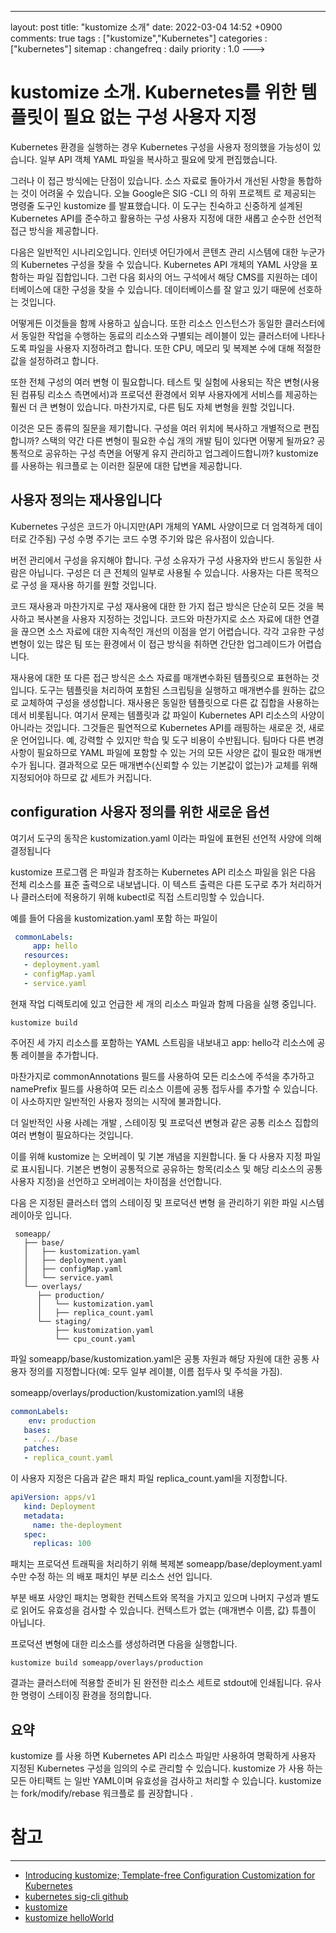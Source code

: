 ---
layout: post
title: "kustomize 소개"
date: 2022-03-04 14:52 +0900
comments: true
tags : ["kustomize","Kubernetes"]
categories : ["kubernetes"]
sitemap :
changefreq : daily
priority : 1.0
--->
# kustomize 소개. Kubernetes를 위한 템플릿이 필요 없는 구성 사용자 지정

Kubernetes 환경을 실행하는 경우 Kubernetes 구성을 사용자 정의했을 가능성이 있습니다. 일부 API 객체 YAML 파일을 복사하고 필요에 맞게 편집했습니다.

그러나 이 접근 방식에는 단점이 있습니다. 소스 자료로 돌아가서 개선된 사항을 통합하는 것이 어려울 수 있습니다. 
오늘 Google은 SIG -CLI 의 하위 프로젝트 로 제공되는 명령줄 도구인 kustomize 를 발표했습니다. 
이 도구는 친숙하고 신중하게 설계된 Kubernetes API를 준수하고 활용하는 구성 사용자 지정에 대한 새롭고 순수한 선언적 접근 방식을 제공합니다.

다음은 일반적인 시나리오입니다. 인터넷 어딘가에서 콘텐츠 관리 시스템에 대한 누군가의 Kubernetes 구성을 찾을 수 있습니다. 
Kubernetes API 개체의 YAML 사양을 포함하는 파일 집합입니다. 그런 다음 회사의 어느 구석에서 해당 CMS를 지원하는 데이터베이스에 대한 구성을 찾을 수 있습니다. 
데이터베이스를 잘 알고 있기 때문에 선호하는 것입니다.

어떻게든 이것들을 함께 사용하고 싶습니다. 
또한 리소스 인스턴스가 동일한 클러스터에서 동일한 작업을 수행하는 동료의 리소스와 구별되는 레이블이 있는 클러스터에 나타나도록 파일을 사용자 지정하려고 합니다. 
또한 CPU, 메모리 및 복제본 수에 대해 적절한 값을 설정하려고 합니다.

또한 전체 구성의 여러 변형 이 필요합니다. 
테스트 및 실험에 사용되는 작은 변형(사용된 컴퓨팅 리소스 측면에서)과 프로덕션 환경에서 외부 사용자에게 서비스를 제공하는 훨씬 더 큰 변형이 있습니다. 
마찬가지로, 다른 팀도 자체 변형을 원할 것입니다.

이것은 모든 종류의 질문을 제기합니다. 
구성을 여러 위치에 복사하고 개별적으로 편집합니까? 
스택의 약간 다른 변형이 필요한 수십 개의 개발 팀이 있다면 어떻게 될까요? 공통적으로 공유하는 구성 측면을 어떻게 유지 관리하고 업그레이드합니까? 
kustomize 를 사용하는 워크플로 는 이러한 질문에 대한 답변을 제공합니다.

## 사용자 정의는 재사용입니다

Kubernetes 구성은 코드가 아니지만(API 개체의 YAML 사양이므로 더 엄격하게 데이터로 간주됨) 구성 수명 주기는 코드 수명 주기와 많은 유사점이 있습니다.

버전 관리에서 구성을 유지해야 합니다. 구성 소유자가 구성 사용자와 반드시 동일한 사람은 아닙니다. 
구성은 더 큰 전체의 일부로 사용될 수 있습니다. 사용자는 다른 목적으로 구성 을 재사용 하기를 원할 것입니다.

코드 재사용과 마찬가지로 구성 재사용에 대한 한 가지 접근 방식은 단순히 모든 것을 복사하고 복사본을 사용자 지정하는 것입니다. 
코드와 마찬가지로 소스 자료에 대한 연결을 끊으면 소스 자료에 대한 지속적인 개선의 이점을 얻기 어렵습니다. 
각각 고유한 구성 변형이 있는 많은 팀 또는 환경에서 이 접근 방식을 취하면 간단한 업그레이드가 어렵습니다.

재사용에 대한 또 다른 접근 방식은 소스 자료를 매개변수화된 템플릿으로 표현하는 것입니다. 
도구는 템플릿을 처리하여 포함된 스크립팅을 실행하고 매개변수를 원하는 값으로 교체하여 구성을 생성합니다. 
재사용은 동일한 템플릿으로 다른 값 집합을 사용하는 데서 비롯됩니다. 
여기서 문제는 템플릿과 값 파일이 Kubernetes API 리소스의 사양이 아니라는 것입니다. 
그것들은 필연적으로 Kubernetes API를 래핑하는 새로운 것, 새로운 언어입니다. 
예, 강력할 수 있지만 학습 및 도구 비용이 수반됩니다. 
팀마다 다른 변경 사항이 필요하므로 YAML 파일에 포함할 수 있는 거의 모든 사양은 값이 필요한 매개변수가 됩니다. 
결과적으로 모든 매개변수(신뢰할 수 있는 기본값이 없는)가 교체를 위해 지정되어야 하므로 값 세트가 커집니다.

## configuration 사용자 정의를 위한 새로운 옵션

여기서 도구의 동작은 kustomization.yaml 이라는 파일에 표현된 선언적 사양에 의해 결정됩니다

kustomize 프로그램 은 파일과 참조하는 Kubernetes API 리소스 파일을 읽은 다음 전체 리소스를 표준 출력으로 내보냅니다. 
이 텍스트 출력은 다른 도구로 추가 처리하거나 클러스터에 적용하기 위해 kubectl로 직접 스트리밍할 수 있습니다.

예를 들어 다음을 kustomization.yaml 포함 하는 파일이

```yaml
 commonLabels:
     app: hello
   resources:
   - deployment.yaml
   - configMap.yaml
   - service.yaml
```
현재 작업 디렉토리에 있고 언급한 세 개의 리소스 파일과 함께 다음을 실행 중입니다.

```shell
kustomize build
```

주어진 세 가지 리소스를 포함하는 YAML 스트림을 내보내고 app: hello각 리소스에 공통 레이블을 추가합니다.

마찬가지로 commonAnnotations 필드를 사용하여 모든 리소스에 주석을 추가하고 namePrefix 필드를 사용하여 모든 리소스 이름에 공통 접두사를 추가할 수 있습니다. 
이 사소하지만 일반적인 사용자 정의는 시작에 불과합니다.

더 일반적인 사용 사례는 개발 , 스테이징 및 프로덕션 변형과 같은 공통 리소스 집합의 여러 변형이 필요하다는 것입니다.

이를 위해 kustomize 는 오버레이 및 기본 개념을 지원합니다. 둘 다 사용자 지정 파일로 표시됩니다. 
기본은 변형이 공통적으로 공유하는 항목(리소스 및 해당 리소스의 공통 사용자 지정)을 선언하고 오버레이는 차이점을 선언합니다.

다음 은 지정된 클러스터 앱의 스테이징 및 프로덕션 변형 을 관리하기 위한 파일 시스템 레이아웃 입니다.

```
 someapp/
   ├── base/
   │   ├── kustomization.yaml
   │   ├── deployment.yaml
   │   ├── configMap.yaml
   │   └── service.yaml
   └── overlays/
      ├── production/
      │   └── kustomization.yaml
      │   ├── replica_count.yaml
      └── staging/
          ├── kustomization.yaml
          └── cpu_count.yaml
```

파일 someapp/base/kustomization.yaml은 공통 자원과 해당 자원에 대한 공통 사용자 정의를 지정합니다(예: 모두 일부 레이블, 이름 접두사 및 주석을 가짐).
 
someapp/overlays/production/kustomization.yaml의 내용

```yaml
commonLabels:
    env: production
   bases:
   - ../../base
   patches:
   - replica_count.yaml
```
이 사용자 지정은 다음과 같은 패치 파일 replica_count.yaml을 지정합니다.

```yaml
apiVersion: apps/v1
   kind: Deployment
   metadata:
     name: the-deployment
   spec:
     replicas: 100
```

패치는 프로덕션 트래픽을 처리하기 위해 복제본 someapp/base/deployment.yaml 수만 수정 하는 의 배포 패치인 부분 리소스 선언 입니다.

부분 배포 사양인 패치는 명확한 컨텍스트와 목적을 가지고 있으며 나머지 구성과 별도로 읽어도 유효성을 검사할 수 있습니다. 컨텍스트가 없는 {매개변수 이름, 값} 튜플이 아닙니다.

프로덕션 변형에 대한 리소스를 생성하려면 다음을 실행합니다.

```shell
kustomize build someapp/overlays/production
```
결과는 클러스터에 적용할 준비가 된 완전한 리소스 세트로 stdout에 인쇄됩니다. 유사한 명령이 스테이징 환경을 정의합니다.

## 요약
kustomize 를 사용 하면 Kubernetes API 리소스 파일만 사용하여 명확하게 사용자 지정된 Kubernetes 구성을 임의의 수로 관리할 수 있습니다. 
kustomize 가 사용 하는 모든 아티팩트 는 일반 YAML이며 유효성을 검사하고 처리할 수 있습니다. kustomize는 fork/modify/rebase 워크플로 를 권장합니다 .



# 참고

------

* [Introducing kustomize; Template-free Configuration Customization for Kubernetes](https://kubernetes.io/blog/2018/05/29/introducing-kustomize-template-free-configuration-customization-for-kubernetes/)
* [kubernetes sig-cli github](https://github.com/kubernetes/community/tree/master/sig-cli)
* [kustomize](https://github.com/kubernetes-sigs/kustomize)
* [kustomize helloWorld](https://github.com/kubernetes-sigs/kustomize/tree/master/examples/helloWorld)
